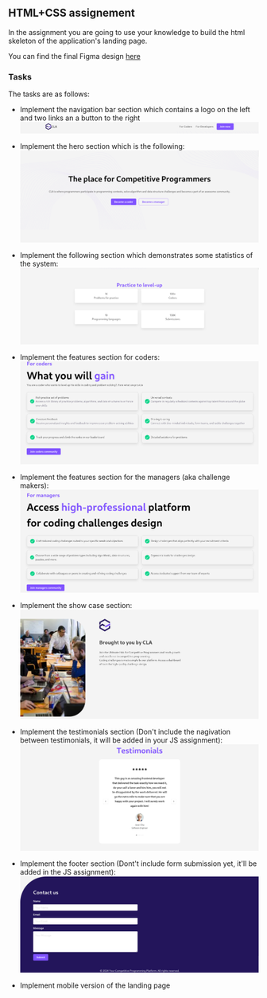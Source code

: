 ## HTML+CSS assignement
In the assignment you are going to use your knowledge
to build the html skeleton of the application's landing page.

<!-- TODO: Insert a link -->
You can find the final Figma design [here](https://shorturl.at/xGTZ6)

### Tasks
The tasks are as follows:

- Implement the navigation bar section which contains a logo on the left and two links an a button to the right
![navbar](./images/html-css-js/1-nav.png)

- Implement the hero section which is the following:
![hero](./images/html-css-js/2-hero.png)

- Implement the following section which demonstrates some statistics of the system:
![stats](./images/html-css-js/3-stats.png)

- Implement the features section for coders:
![features](./images/html-css-js/4-coders-features.png)

- Implement the features section for the managers (aka challenge makers):
![features](./images/html-css-js/5-managers-features.png)

- Implement the show case section:
![features](./images/html-css-js/6-showcase.png)

- Implement the testimonials section (Don't include the nagivation between testimonials, it will be added in your JS assignment):
![features](./images/html-css-js/7-testimonials.png)

- Implement the footer section (Dont't include form submission yet, it'll be added in the JS assignment):
![features](./images/html-css-js/8-footer.png)

- Implement mobile version of the landing page